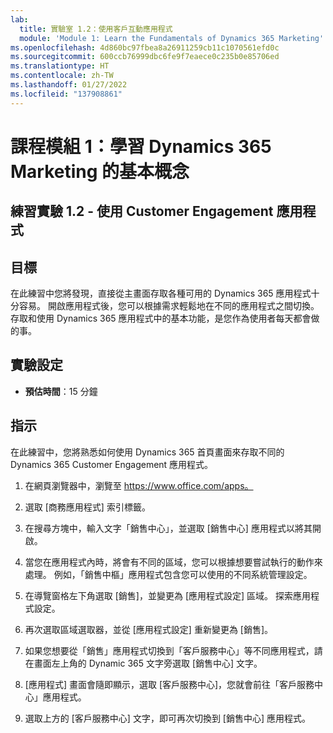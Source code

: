 ```yaml
---
lab:
  title: 實驗室 1.2：使用客戶互動應用程式
  module: 'Module 1: Learn the Fundamentals of Dynamics 365 Marketing'
ms.openlocfilehash: 4d860bc97fbea8a26911259cb11c1070561efd0c
ms.sourcegitcommit: 600ccb76999dbc6fe9f7eaece0c235b0e85706ed
ms.translationtype: HT
ms.contentlocale: zh-TW
ms.lasthandoff: 01/27/2022
ms.locfileid: "137908861"
---
```

<a name="module-1-learn-the-fundamentals-of-dynamics-365-marketing"></a>課程模組 1：學習 Dynamics 365 Marketing 的基本概念
========================

## <a name="practice-lab-12---work-with-customer-engagement-apps"></a>練習實驗 1.2 - 使用 Customer Engagement 應用程式 

## <a name="objectives"></a>目標

在此練習中您將發現，直接從主畫面存取各種可用的 Dynamics 365 應用程式十分容易。 開啟應用程式後，您可以根據需求輕鬆地在不同的應用程式之間切換。 存取和使用 Dynamics 365 應用程式中的基本功能，是您作為使用者每天都會做的事。


## <a name="lab-setup"></a>實驗設定

  - **預估時間**：15 分鐘

## <a name="instructions"></a>指示

在此練習中，您將熟悉如何使用 Dynamics 365 首頁畫面來存取不同的 Dynamics 365 Customer Engagement 應用程式。 

1.  在網頁瀏覽器中，瀏覽至 https://www.office.com/apps。 

2.  選取 [商務應用程式] 索引標籤。  

3.  在搜尋方塊中，輸入文字「銷售中心」，並選取 [銷售中心] 應用程式以將其開啟。  

4. 當您在應用程式內時，將會有不同的區域，您可以根據想要嘗試執行的動作來處理。 例如，「銷售中樞」應用程式包含您可以使用的不同系統管理設定。 

5. 在導覽窗格左下角選取 [銷售]，並變更為 [應用程式設定] 區域。 探索應用程式設定。

6. 再次選取區域選取器，並從 [應用程式設定] 重新變更為 [銷售]。

7. 如果您想要從「銷售」應用程式切換到「客戶服務中心」等不同應用程式，請在畫面左上角的 Dynamic 365 文字旁選取 [銷售中心] 文字。 

8. [應用程式] 畫面會隨即顯示，選取 [客戶服務中心]，您就會前往「客戶服務中心」應用程式。 

9. 選取上方的 [客戶服務中心] 文字，即可再次切換到 [銷售中心] 應用程式。 
